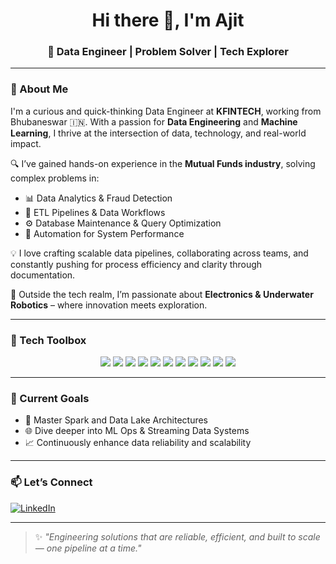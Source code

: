 <h1 align="center">Hi there 👋, I'm Ajit</h1>
<h3 align="center">🚀 Data Engineer | Problem Solver | Tech Explorer</h3>

---

### 🚀 About Me
I'm a curious and quick-thinking Data Engineer at **KFINTECH**, working from Bhubaneswar 🇮🇳. With a passion for **Data Engineering** and **Machine Learning**, I thrive at the intersection of data, technology, and real-world impact.

🔍 I’ve gained hands-on experience in the **Mutual Funds industry**, solving complex problems in:
- 📊 Data Analytics & Fraud Detection
- 🔄 ETL Pipelines & Data Workflows
- ⚙️ Database Maintenance & Query Optimization
- 🤖 Automation for System Performance

💡 I love crafting scalable data pipelines, collaborating across teams, and constantly pushing for process efficiency and clarity through documentation.

🌊 Outside the tech realm, I’m passionate about **Electronics & Underwater Robotics** – where innovation meets exploration.

---

### 🧰 Tech Toolbox

<p align="center">
  <img src="https://img.shields.io/badge/SQL-025E8C?style=for-the-badge&logo=postgresql&logoColor=white" />
  <img src="https://img.shields.io/badge/Python-3776AB?style=for-the-badge&logo=python&logoColor=white" />
  <img src="https://img.shields.io/badge/AWS_S3-569A31?style=for-the-badge&logo=amazon-aws&logoColor=white" />
  <img src="https://img.shields.io/badge/AWS_Glue-232F3E?style=for-the-badge&logo=amazon-aws&logoColor=white" />
  <img src="https://img.shields.io/badge/AWS_EMR-FF9900?style=for-the-badge&logo=amazon-aws&logoColor=white" />
  <img src="https://img.shields.io/badge/EC2-FF9900?style=for-the-badge&logo=amazon-aws&logoColor=white" />
  <img src="https://img.shields.io/badge/DMS-232F3E?style=for-the-badge&logo=amazon-aws&logoColor=white" />
  <img src="https://img.shields.io/badge/PostgreSQL-336791?style=for-the-badge&logo=postgresql&logoColor=white" />
  <img src="https://img.shields.io/badge/MS_SQL_Server-CC2927?style=for-the-badge&logo=microsoftsqlserver&logoColor=white" />
  <img src="https://img.shields.io/badge/ETL%20Pipelines-blue?style=for-the-badge" />
  <img src="https://img.shields.io/badge/Data%20Warehousing-green?style=for-the-badge" />
</p>

---

### 🎯 Current Goals
- 🔧 Master Spark and Data Lake Architectures
- 🌐 Dive deeper into ML Ops & Streaming Data Systems
- 📈 Continuously enhance data reliability and scalability

---

### 📫 Let’s Connect

<p align="left">
  <a href="[https://www.linkedin.com/in/your-linkedin-url/](https://www.linkedin.com/in/ajit-kumar-jena-1708541b0/)" target="_blank">
    <img src="https://img.shields.io/badge/LinkedIn-0A66C2?style=for-the-badge&logo=linkedin&logoColor=white" alt="LinkedIn"/>
  </a>
</p>

---

> ✨ _"Engineering solutions that are reliable, efficient, and built to scale — one pipeline at a time."_  
